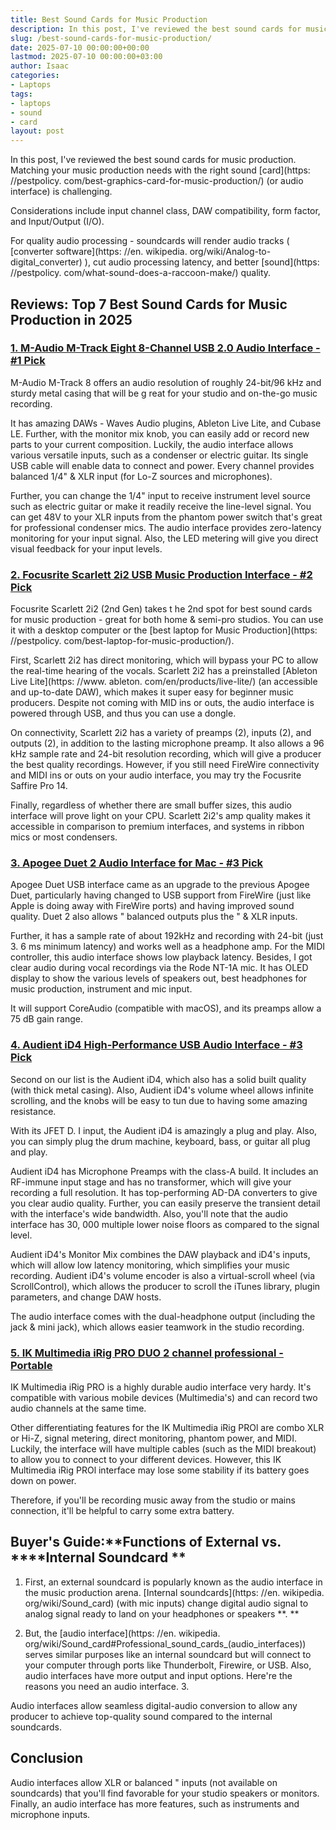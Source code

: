```yaml
---
title: Best Sound Cards for Music Production
description: In this post, I've reviewed the best sound cards for music production. Matching your music production needs with the right sound card or audio interface is...
slug: /best-sound-cards-for-music-production/
date: 2025-07-10 00:00:00+00:00
lastmod: 2025-07-10 00:00:00+03:00
author: Isaac
categories:
- Laptops
tags:
- laptops
- sound
- card
layout: post
---
```


In this post, I've reviewed the best sound cards for music production. Matching your music production needs with the right sound [card](https: //pestpolicy. com/best-graphics-card-for-music-production/) (or audio interface) is challenging.

Considerations include input channel class, DAW compatibility, form factor, and Input/Output (I/O).

For quality audio processing - soundcards will render audio tracks ( [converter software](https: //en. wikipedia. org/wiki/Analog-to-digital_converter) ), cut audio processing latency, and better [sound](https: //pestpolicy. com/what-sound-does-a-raccoon-make/) quality.

##  Reviews: Top 7 Best Sound Cards for Music Production in 2025

###  [1. M-Audio M-Track Eight  8-Channel USB 2.0 Audio Interface - #1 Pick](https://www.amazon.com/dp/B0010SZIQM/?tag=p-policy-20)

M-Audio M-Track 8 offers an audio resolution of roughly 24-bit/96 kHz and sturdy metal casing that will be g reat for your studio and on-the-go music recording.

It has amazing DAWs - Waves Audio plugins, Ableton Live Lite, and Cubase LE. Further, with the monitor mix knob, you can easily add or record new parts to your current composition. Luckily, the audio interface allows various versatile inputs, such as a condenser or electric guitar. Its single USB cable will enable data to connect and power. Every channel provides balanced 1/4" & XLR input (for Lo-Z sources and microphones).

Further, you can change the 1/4" input to receive instrument level source such as electric guitar or make it readily receive the line-level signal. You can get 48V to your XLR inputs from the phantom power switch that's great for professional condenser mics. The audio interface provides zero-latency monitoring for your input signal. Also, the LED metering will give you direct visual feedback for your input levels.

###  [2. Focusrite Scarlett 2i2 USB Music Production Interface - #2 Pick](https://www.amazon.com/dp/B01E6T56EA/?tag=p-policy-20)

Focusrite Scarlett 2i2 (2nd Gen) takes t he 2nd spot for best sound cards for music production - great for both home & semi-pro studios. You can use it with a desktop computer or the [best laptop for Music Production](https: //pestpolicy. com/best-laptop-for-music-production/).

First, Scarlett 2i2 has direct monitoring, which will bypass your PC to allow the real-time hearing of the vocals. Scarlett 2i2 has a preinstalled [Ableton Live Lite](https: //www. ableton. com/en/products/live-lite/) (an accessible and up-to-date DAW), which makes it super easy for beginner music producers. Despite not coming with MID ins or outs, the audio interface is powered through USB, and thus you can use a dongle.

On connectivity, Scarlett 2i2 has a variety of preamps (2), inputs (2), and outputs (2), in addition to the lasting microphone preamp. It also allows a 96 kHz sample rate and 24-bit resolution recording, which will give a producer the best quality recordings. However, if you still need FireWire connectivity and MIDI ins or outs on your audio interface, you may try the Focusrite Saffire Pro 14.

Finally, regardless of whether there are small buffer sizes, this audio interface will prove light on your CPU. Scarlett 2i2's amp quality makes it accessible in comparison to premium interfaces, and systems in ribbon mics or most condensers.

###  [3. Apogee Duet 2 Audio Interface for Mac - #3 Pick](https://www.amazon.com/dp/B00BB2QBLI/?tag=p-policy-20)

Apogee Duet USB interface came as an upgrade to the previous Apogee Duet, particularly having changed to USB support from FireWire (just like Apple is doing away with FireWire ports) and having improved sound quality. Duet 2 also allows " balanced outputs plus the " & XLR inputs.

Further, it has a sample rate of about 192kHz and recording with 24-bit (just 3. 6 ms minimum latency) and works well as a headphone amp. For the MIDI controller, this audio interface shows low playback latency. Besides, I got clear audio during vocal recordings via the Rode NT-1A mic. It has OLED display to show the various levels of speakers out, best headphones for music production, instrument and mic input.

It will support CoreAudio (compatible with macOS), and its preamps allow a 75 dB gain range.

###  [4. Audient iD4 High-Performance USB Audio Interface - #3 Pick](https://www.amazon.com/dp/B079QFM7BT/?tag=p-policy-20)

Second on our list is the Audient iD4, which also has a solid built quality (with thick metal casing). Also, Audient iD4's volume wheel allows infinite scrolling, and the knobs will be easy to tun due to having some amazing resistance.

With its JFET D. I input, the Audient iD4 is amazingly a plug and play. Also, you can simply plug the drum machine, keyboard, bass, or guitar all plug and play.

Audient iD4 has Microphone Preamps with the class-A build. It includes an RF-immune input stage and has no transformer, which will give your recording a full resolution. It has top-performing AD-DA converters to give you clear audio quality. Further, you can easily preserve the transient detail with the interface's wide bandwidth. Also, you'll note that the audio interface has 30, 000 multiple lower noise floors as compared to the signal level.

Audient iD4's Monitor Mix combines the DAW playback and iD4's inputs, which will allow low latency monitoring, which simplifies your music recording. Audient iD4's volume encoder is also a virtual-scroll wheel (via ScrollControl), which allows the producer to scroll the iTunes library, plugin parameters, and change DAW hosts.

The audio interface comes with the dual-headphone output (including the jack & mini jack), which allows easier teamwork in the studio recording.

###  [5. IK Multimedia iRig PRO DUO 2 channel professional - Portable](https://www.amazon.com/dp/B0148JMEEI/?tag=p-policy-20)

IK Multimedia iRig PRO is a highly durable audio interface very hardy. It's compatible with various mobile devices (Multimedia's) and can record two audio channels at the same time.

Other differentiating features for the IK Multimedia iRig PROl are combo XLR or Hi-Z, signal metering, direct monitoring, phantom power, and MIDI. Luckily, the interface will have multiple cables (such as the MIDI breakout) to allow you to connect to your different devices. However, this IK Multimedia iRig PROl interface may lose some stability if its battery goes down on power.

Therefore, if you'll be recording music away from the studio or mains connection, it'll be helpful to carry some extra battery.

##  Buyer's Guide:**Functions of External vs. ****Internal Soundcard **

1. First, an external soundcard is popularly known as the audio interface in the music production arena. [Internal soundcards](https: //en. wikipedia. org/wiki/Sound_card) (with mic inputs) change digital audio signal to analog signal ready to land on your headphones or speakers **. **

2. But, the [audio interface](https: //en. wikipedia. org/wiki/Sound_card#Professional_sound_cards_(audio_interfaces)) serves similar purposes like an internal soundcard but will connect to your computer through ports like Thunderbolt, Firewire, or USB. Also, audio interfaces have more output and input options. Here're the reasons you need an audio interface. 3.

Audio interfaces allow seamless digital-audio conversion to allow any producer to achieve top-quality sound compared to the internal soundcards.

##  Conclusion

Audio interfaces allow XLR or balanced " inputs (not available on soundcards) that you'll find favorable for your studio speakers or monitors. Finally, an audio interface has more features, such as instruments and microphone inputs.

